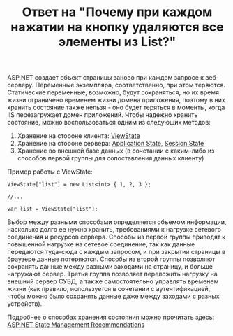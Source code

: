 ﻿---
title: "Ответ на \"Почему при каждом нажатии на кнопку удаляются все элементы из List?\""
se.owner.user_id: 240512
se.owner.display_name: "MSDN.WhiteKnight"
se.owner.link: "https://ru.stackoverflow.com/users/240512/msdn-whiteknight"
se.answer_id: 1141135
se.question_id: 1140976
se.post_type: answer
se.is_accepted: False
---
<p>ASP.NET создает объект страницы заново при каждом запросе к веб-серверу. Переменные экземпляра, соответственно, при этом теряются. Статические переменные, возможно, будут сохраняться, но их время жизни ограничено временем жизни домена приложения, поэтому в них хранить состояние также нельзя - оно будет теряться в моменты, когда IIS перезагружает домен приложений. Чтобы надежно хранить состояние, можно воспользоваться одним из следующих методов:</p>
<ol>
<li>Хранение на стороне клиента: <a href="https://docs.microsoft.com/en-us/dotnet/api/system.web.ui.control.viewstate?redirectedfrom=MSDN&amp;view=netframework-4.8#System_Web_UI_Control_ViewState" rel="nofollow noreferrer">ViewState</a></li>
<li>Хранение на стороне сервера: <a href="https://docs.microsoft.com/en-us/previous-versions/aspnet/ms178594%28v%3dvs.100%29" rel="nofollow noreferrer">Application State</a>, <a href="https://docs.microsoft.com/en-us/previous-versions/aspnet/ms178581%28v%3dvs.100%29" rel="nofollow noreferrer">Session State</a></li>
<li>Хранение во внешней базе данных (в сочетании с каким-либо из способов первой группы для сопоставления данных клиенту)</li>
</ol>
<p>Пример работы с ViewState:</p>

<pre><code>ViewState[&quot;list&quot;] = new List&lt;int&gt; { 1, 2, 3 };

//...

var list = ViewState[&quot;list&quot;];
</code></pre>
<p>Выбор между разными способами определяется объемом информации, насколько долго ее нужно хранить, требованиями к нагрузке сетевого соединения и ресурсов сервера. Способы из первой группы приводят к повышенной нагрузке на сетевое соединение, так как данные передаются туда-сюда с каждым запросом, и при закрытии страницы в браузере данные потеряются. Способы из второй группы позволяют сохранять данные между разными заходами на страницу, и больше нагружают сервер. Третья группа позволяет переложить нагрузку на внешний сервер СУБД, а также самостоятельно управлять временем жизни (как правило, используется в сочетании с аутентификацией, чтобы можно было сохранять данные даже между заходами с разных устройств).</p>
<p>Подробнее о способах хранения состояния можно прочитать здесь: <a href="https://docs.microsoft.com/ru-ru/previous-versions/aspnet/z1hkazw7(v=vs.100)" rel="nofollow noreferrer">ASP.NET State Management Recommendations</a></p>
